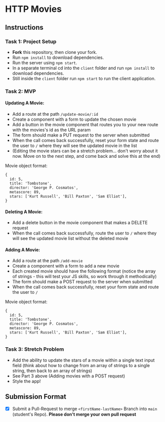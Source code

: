 # HTTP Movies

## Instructions

### Task 1: Project Setup 

- **Fork** this repository, then clone your fork.
- Run `npm install` to download dependencies.
- Run the server using `npm start`.
- In a separate terminal cd into the `client` folder and run `npm install` to download dependencies.
- Still inside the `client` folder run `npm start` to run the client application.

### Task 2: MVP

#### Updating A Movie:

- Add a route at the path `/update-movie/:id`
- Create a component with a form to update the chosen movie
- Add a button in the movie component that routes you to your new route with the movies's id as the URL param
- The form should make a PUT request to the server when submitted
- When the call comes back successfully, reset your form state and route the user to `/` where they will see the updated movie in the list
- (Editing the movie stars can be a stretch problem... don't worry about it now. Move on to the next step, and come back and solve this at the end)

Movie object format:

```
{
  id: 5,
  title: 'Tombstone',
  director: 'George P. Cosmatos',
  metascore: 89,
  stars: ['Kurt Russell', 'Bill Paxton', 'Sam Elliot'],
}
```

#### Deleting A Movie:

- Add a delete button in the movie component that makes a DELETE request
- When the call comes back successfully, route the user to `/` where they will see the updated movie list without the deleted movie

#### Adding A Movie:

- Add a route at the path `/add-movie`
- Create a component with a form to add a new movie
- Each created movie should have the following format (notice the array of strings - this will test your JS skills, so work through it methodically)
- The form should make a POST request to the server when submitted
- When the call comes back successfully, reset your form state and route the user to `/`

Movie object format:

```
{
  id: 5,
  title: 'Tombstone',
  director: 'George P. Cosmatos',
  metascore: 89,
  stars: ['Kurt Russell', 'Bill Paxton', 'Sam Elliot'],
}
```

### Task 3: Stretch Problem

- Add the ability to update the stars of a movie within a single text input field (think about how to change from an array of strings to a single string, then back to an array of strings)
- See Part 3 above (Adding movies with a POST request)
- Style the app!

## Submission Format
* [x] Submit a Pull-Request to merge `<firstName-lastName>` Branch into `main` (student's  Repo). **Please don't merge your own pull request**
